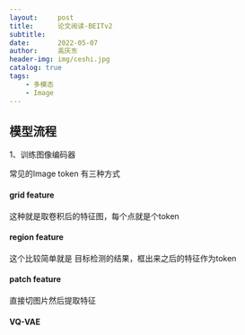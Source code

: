 ```yaml
---
layout:     post
title:      论文阅读-BEITv2
subtitle:   
date:       2022-05-07
author:     高庆东
header-img: img/ceshi.jpg
catalog: true
tags:
    - 多模态
    - Image
---
```



## 模型流程
1、训练图像编码器

常见的Image token 有三种方式   
#### grid feature
这种就是取卷积后的特征图，每个点就是个token  
#### region feature
这个比较简单就是 目标检测的结果，框出来之后的特征作为token
#### patch feature
直接切图片然后提取特征
#### VQ-VAE



